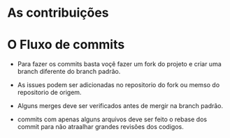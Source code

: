 # As contribuições

# O Fluxo de commits

- Para fazer os commits basta voçê fazer um fork do projeto e criar uma branch diferente do branch padrão.

- As issues podem ser adicionadas no repositorio do fork ou memso do repositorio de origem.

- Alguns merges deve ser verificados antes de mergir na branch padrão.

- commits com apenas alguns arquivos deve ser feito o rebase dos commit para não atraalhar grandes revisões dos codigos.
